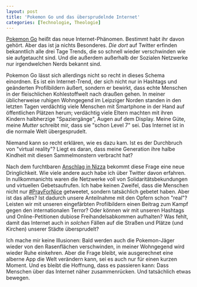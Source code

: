 ```yaml
---
layout: post
title: 'Pokemon Go und das übersprudelnde Internet'
categories: [Technologie, Theologie]
---
```


[Pokemon Go](http://www.pokemongo.com/) heißt das neue Internet-Phänomen. Bestimmt habt ihr davon gehört. Aber das ist ja nichts Besonderes. *Die dort* auf Twitter erfinden bekanntlich alle drei Tage Trends, die so schnell wieder verschwinden wie sie aufgetaucht sind. Und die außerdem außerhalb der Sozialen Netzwerke nur irgendwelchen Nerds bekannt sind.

Pokemon Go lässt sich allerdings nicht so recht in dieses Schema einordnen. Es ist ein Internet-Trend, der sich nicht nur in Hashtags und geänderten Profilbildern äußert, sondern er bewirkt, dass echte Menschen in der fleischlichen Kohlestoffwelt nach draußen gehen. In meiner üblicherweise ruhigen Wohngegend im Leipziger Norden standen in den letzten Tagen verdächtig viele Menschen mit Smartphone in der Hand auf öffentlichen Plätzen herum; verdächtig viele Eltern machten mit ihren Kindern halbherzige "Spaziergänge", Augen auf dem Display. Meine Güte, meine *Mutter* schreibt mir, dass sie "schon Level 7" sei. Das Internet ist in die normale Welt übergesprudelt.

Niemand kann so recht erklären, wie es dazu kam. Ist es der Durchbruch von "virtual reality"? Liegt es daran, dass meine Generation ihre halbe Kindheit mit diesen Sammelmonstern verbracht hat?

Nach dem furchtbaren [Anschlag in Nizza](http://www.tagesschau.de/ausland/nizza-anschlag-101.html) bekommt diese Frage eine neue Dringlichkeit. Wie viele andere auch habe ich über Twitter davon erfahren. In nullkommanichts waren die Netzwerke voll von Solidaritätsbekundungen und virtuellen Gebetsaufrufen. Ich habe keinen Zweifel, dass die Menschen nicht nur [#PrayForNice](https://www.twitter.com/#PrayForNice/) getweetet, sondern tatsächlich gebetet haben. Aber ist das alles? Ist dadurch unsere Anteilnahme mit den Opfern schon "real"? Leisten wir mit unseren eingefärbten Profilbildern einen Beitrag zum Kampf gegen den internationalen Terror? Oder können wir mit unseren Hashtags und Online-Petitionen dubiose Freihandelsabkommen aufhalten? Was fehlt, damit das Internet auch in *solchen* Fällen auf die Straßen und Plätze (und Kirchen) unserer Städte übersprudelt?

Ich mache mir keine Illusionen: Bald werden auch die Pokemon-Jäger wieder von den Rasenflächen verschwinden, in meiner Wohngegend wird wieder Ruhe einkehren. Aber die Frage bleibt, wie ausgerechnet eine alberne App die Welt verändern kann, sei es auch nur für einen kurzen Moment. Und es bleibt die Hoffnung, dass es passieren kann: Dass Menschen über das Internet näher zusammenrücken. Und tatsächlich etwas bewegen.